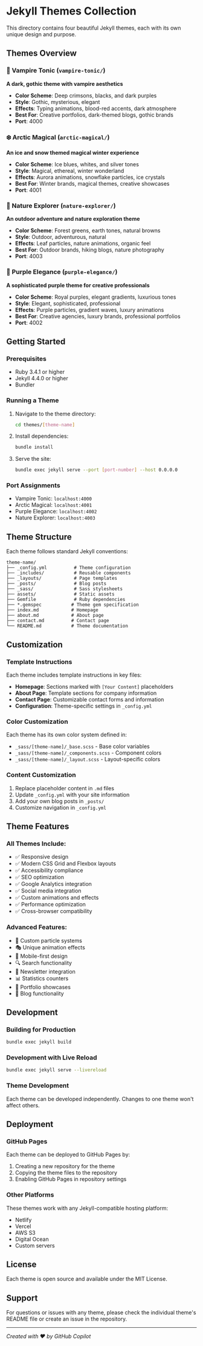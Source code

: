 # Jekyll Themes Collection

This directory contains four beautiful Jekyll themes, each with its own unique design and purpose.

## Themes Overview

### 🧛 Vampire Tonic (`vampire-tonic/`)
**A dark, gothic theme with vampire aesthetics**
- **Color Scheme**: Deep crimsons, blacks, and dark purples
- **Style**: Gothic, mysterious, elegant
- **Effects**: Typing animations, blood-red accents, dark atmosphere
- **Best For**: Creative portfolios, dark-themed blogs, gothic brands
- **Port**: 4000

### ❄️ Arctic Magical (`arctic-magical/`)
**An ice and snow themed magical winter experience**
- **Color Scheme**: Ice blues, whites, and silver tones
- **Style**: Magical, ethereal, winter wonderland
- **Effects**: Aurora animations, snowflake particles, ice crystals
- **Best For**: Winter brands, magical themes, creative showcases
- **Port**: 4001

### 🌲 Nature Explorer (`nature-explorer/`)
**An outdoor adventure and nature exploration theme**
- **Color Scheme**: Forest greens, earth tones, natural browns
- **Style**: Outdoor, adventurous, natural
- **Effects**: Leaf particles, nature animations, organic feel
- **Best For**: Outdoor brands, hiking blogs, nature photography
- **Port**: 4003

### 💜 Purple Elegance (`purple-elegance/`)
**A sophisticated purple theme for creative professionals**
- **Color Scheme**: Royal purples, elegant gradients, luxurious tones
- **Style**: Elegant, sophisticated, professional
- **Effects**: Purple particles, gradient waves, luxury animations
- **Best For**: Creative agencies, luxury brands, professional portfolios
- **Port**: 4002

## Getting Started

### Prerequisites
- Ruby 3.4.1 or higher
- Jekyll 4.4.0 or higher
- Bundler

### Running a Theme

1. Navigate to the theme directory:
   ```bash
   cd themes/[theme-name]
   ```

2. Install dependencies:
   ```bash
   bundle install
   ```

3. Serve the site:
   ```bash
   bundle exec jekyll serve --port [port-number] --host 0.0.0.0
   ```

### Port Assignments
- Vampire Tonic: `localhost:4000`
- Arctic Magical: `localhost:4001`
- Purple Elegance: `localhost:4002`
- Nature Explorer: `localhost:4003`

## Theme Structure

Each theme follows standard Jekyll conventions:

```
theme-name/
├── _config.yml          # Theme configuration
├── _includes/           # Reusable components
├── _layouts/            # Page templates
├── _posts/              # Blog posts
├── _sass/               # Sass stylesheets
├── assets/              # Static assets
├── Gemfile              # Ruby dependencies
├── *.gemspec           # Theme gem specification
├── index.md            # Homepage
├── about.md            # About page
├── contact.md          # Contact page
└── README.md           # Theme documentation
```

## Customization

### Template Instructions
Each theme includes template instructions in key files:
- **Homepage**: Sections marked with `[Your Content]` placeholders
- **About Page**: Template sections for company information
- **Contact Page**: Customizable contact forms and information
- **Configuration**: Theme-specific settings in `_config.yml`

### Color Customization
Each theme has its own color system defined in:
- `_sass/[theme-name]/_base.scss` - Base color variables
- `_sass/[theme-name]/_components.scss` - Component colors
- `_sass/[theme-name]/_layout.scss` - Layout-specific colors

### Content Customization
1. Replace placeholder content in `.md` files
2. Update `_config.yml` with your site information
3. Add your own blog posts in `_posts/`
4. Customize navigation in `_config.yml`

## Theme Features

### All Themes Include:
- ✅ Responsive design
- ✅ Modern CSS Grid and Flexbox layouts
- ✅ Accessibility compliance
- ✅ SEO optimization
- ✅ Google Analytics integration
- ✅ Social media integration
- ✅ Custom animations and effects
- ✅ Performance optimization
- ✅ Cross-browser compatibility

### Advanced Features:
- 🎨 Custom particle systems
- 🎭 Unique animation effects
- 📱 Mobile-first design
- 🔍 Search functionality
- 💌 Newsletter integration
- 📊 Statistics counters
- 🎪 Portfolio showcases
- 📝 Blog functionality

## Development

### Building for Production
```bash
bundle exec jekyll build
```

### Development with Live Reload
```bash
bundle exec jekyll serve --livereload
```

### Theme Development
Each theme can be developed independently. Changes to one theme won't affect others.

## Deployment

### GitHub Pages
Each theme can be deployed to GitHub Pages by:
1. Creating a new repository for the theme
2. Copying the theme files to the repository
3. Enabling GitHub Pages in repository settings

### Other Platforms
These themes work with any Jekyll-compatible hosting platform:
- Netlify
- Vercel
- AWS S3
- Digital Ocean
- Custom servers

## License

Each theme is open source and available under the MIT License.

## Support

For questions or issues with any theme, please check the individual theme's README file or create an issue in the repository.

---

*Created with ❤️ by GitHub Copilot*
